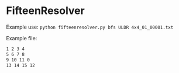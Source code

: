# FifteenResolver

Example use:
```python fifteenresolver.py bfs ULDR 4x4_01_00001.txt```

Example file:
```4 4
1 2 3 4
5 6 7 8
9 10 11 0
13 14 15 12
```
